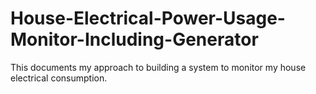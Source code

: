 # House-Electrical-Power-Usage-Monitor-Including-Generator
This documents my approach to building a system to monitor my house electrical consumption.
